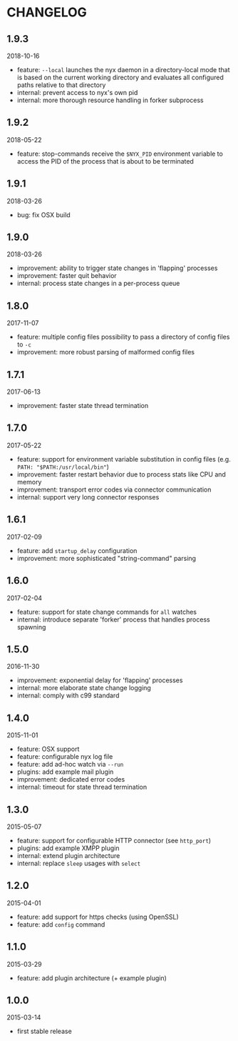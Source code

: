 # CHANGELOG

## 1.9.3

2018-10-16

* feature: `--local` launches the nyx daemon in a directory-local mode that is
  based on the current working directory and evaluates all configured paths
  relative to that directory
* internal: prevent access to nyx's own pid
* internal: more thorough resource handling in forker subprocess


## 1.9.2

2018-05-22

* feature: stop-commands receive the `$NYX_PID` environment variable to access
  the PID of the process that is about to be terminated


## 1.9.1

2018-03-26

* bug: fix OSX build


## 1.9.0

2018-03-26

* improvement: ability to trigger state changes in 'flapping' processes
* improvement: faster quit behavior
* internal: process state changes in a per-process queue


## 1.8.0

2017-11-07

* feature: multiple config files
  possibility to pass a directory of config files to `-c`
* improvement: more robust parsing of malformed config files


## 1.7.1

2017-06-13

* improvement: faster state thread termination


## 1.7.0

2017-05-22

* feature: support for environment variable substitution in config files
  (e.g. `PATH: "$PATH:/usr/local/bin"`)
* improvement: faster restart behavior due to process stats like CPU and memory
* improvement: transport error codes via connector communication
* internal: support very long connector responses


## 1.6.1

2017-02-09

* feature: add `startup_delay` configuration
* improvement: more sophisticated "string-command" parsing


## 1.6.0

2017-02-04

* feature: support for state change commands for `all` watches
* internal: introduce separate 'forker' process that handles process spawning


## 1.5.0

2016-11-30

* improvement: exponential delay for 'flapping' processes
* internal: more elaborate state change logging
* internal: comply with c99 standard


## 1.4.0

2015-11-01

* feature: OSX support
* feature: configurable nyx log file
* feature: add ad-hoc watch via `--run`
* plugins: add example mail plugin
* improvement: dedicated error codes
* internal: timeout for state thread termination


## 1.3.0

2015-05-07

* feature: support for configurable HTTP connector (see `http_port`)
* plugins: add example XMPP plugin
* internal: extend plugin architecture
* internal: replace `sleep` usages with `select`


## 1.2.0

2015-04-01

* feature: add support for https checks (using OpenSSL)
* feature: add `config` command


## 1.1.0

2015-03-29

* feature: add plugin architecture (+ example plugin)


## 1.0.0

2015-03-14

* first stable release
